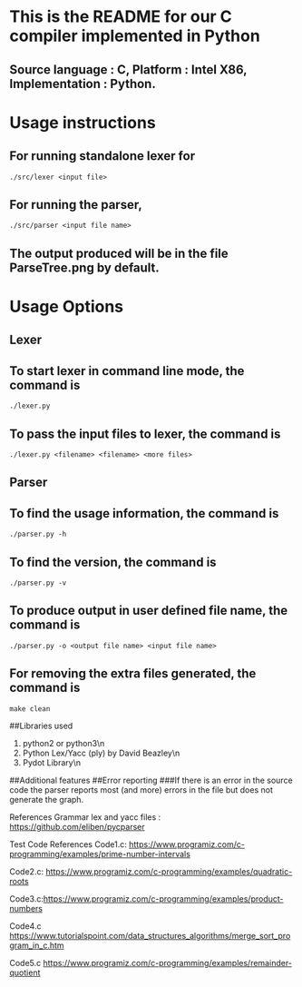# This is the README for our C compiler implemented in Python

## Source language : C, Platform : Intel X86, Implementation : Python.

# Usage instructions
## For running standalone lexer for  
``` ./src/lexer <input file> ```

## For running the parser,
``` ./src/parser <input file name> ```

## The output produced will be in the file ParseTree.png by default. 

# Usage Options
## Lexer 
## To start lexer in command line mode, the command is
```./lexer.py ```
## To pass the input files to lexer, the command is
```./lexer.py <filename> <filename> <more files> ```

## Parser
## To find the usage information, the command is
```./parser.py -h ```
## To find the version, the command is
```./parser.py -v ```
## To produce output in user defined file name, the command is
```./parser.py -o <output file name> <input file name>```

## For removing the extra files generated, the command is 
```make clean```

##Libraries used 
1) python2 or python3\n
2) Python Lex/Yacc (ply) by David Beazley\n
3) Pydot Library\n

##Additional features
##Error reporting
###If there is an error in the source code the parser reports most (and more) errors in the file but does not generate the graph.

References Grammar
lex and yacc files : https://github.com/eliben/pycparser

Test Code References
Code1.c: https://www.programiz.com/c-programming/examples/prime-number-intervals

Code2.c: https://www.programiz.com/c-programming/examples/quadratic-roots

Code3.c:https://www.programiz.com/c-programming/examples/product-numbers

Code4.c https://www.tutorialspoint.com/data_structures_algorithms/merge_sort_program_in_c.htm

Code5.c https://www.programiz.com/c-programming/examples/remainder-quotient
